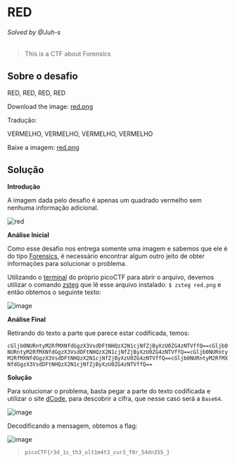 # RED
###### Solved by @Juh-s
>This is a CTF about Forensics
## Sobre o desafio
RED, RED, RED, RED

Download the image: [red.png](https://challenge-files.picoctf.net/c_verbal_sleep/831307718b34193b288dde31e557484876fb84978b5818e2627e453a54aa9ba6/red.png)

Tradução:

VERMELHO, VERMELHO, VERMELHO, VERMELHO

Baixe a imagem: [red.png](https://challenge-files.picoctf.net/c_verbal_sleep/831307718b34193b288dde31e557484876fb84978b5818e2627e453a54aa9ba6/red.png)

## Solução
**Introdução**

A imagem dada pelo desafio é apenas um quadrado vermelho sem nenhuma informação adicional.

![red](https://github.com/user-attachments/assets/2d81f4ad-e5ca-4e9d-a67e-b6acbffedc05)

**Análise Inicial**

Como esse desafio nos entrega somente uma imagem e sabemos que ele é do tipo [Forensics](https://wiki.studsec.nl/books/ctf-guides/page/forensics), é necessário encontrar algum outro jeito de obter informações para solucionar o problema.

Utilizando o [terminal](https://webshell.picoctf.org/) do próprio picoCTF para abrir o arquivo, devemos utilizar o comando [zsteg](https://csyclub-iiitk.gitbook.io/ctf-guide/forensics/steganography) que lê esse arquivo instalado: `$ zsteg red.png` e então obtemos o seguinte texto: 

![image](https://github.com/user-attachments/assets/d5ce1c8e-d55f-4aae-bce0-98e70931ca97)

**Análise Final**

Retirando do texto a parte que parece estar codificada, temos:

`cGljb0NURntyM2RfMXNfdGgzX3VsdDFtNHQzX2N1cjNfZjByXzU0ZG4zNTVffQ==cGljb0NURntyM2RfMXNfdGgzX3VsdDFtNHQzX2N1cjNfZjByXzU0ZG4zNTVffQ==cGljb0NURntyM2RfMXNfdGgzX3VsdDFtNHQzX2N1cjNfZjByXzU0ZG4zNTVffQ==cGljb0NURntyM2RfMXNfdGgzX3VsdDFtNHQzX2N1cjNfZjByXzU0ZG4zNTVffQ==`

**Solução**

Para solucionar o problema, basta pegar a parte do texto codificada e utilizar o site [dCode](https://www.dcode.fr/cipher-identifier), para descobrir a cifra, que nesse caso será a `Base64`.

![image](https://github.com/user-attachments/assets/ae092cc4-ed16-4a64-b604-064d81380f90)

Decodificando a mensagem, obtemos a flag:

![image](https://github.com/user-attachments/assets/c97b21bb-4f0d-4d43-9b56-0ef1ba1b3803)


>`picoCTF{r3d_1s_th3_ult1m4t3_cur3_f0r_54dn355_}`
